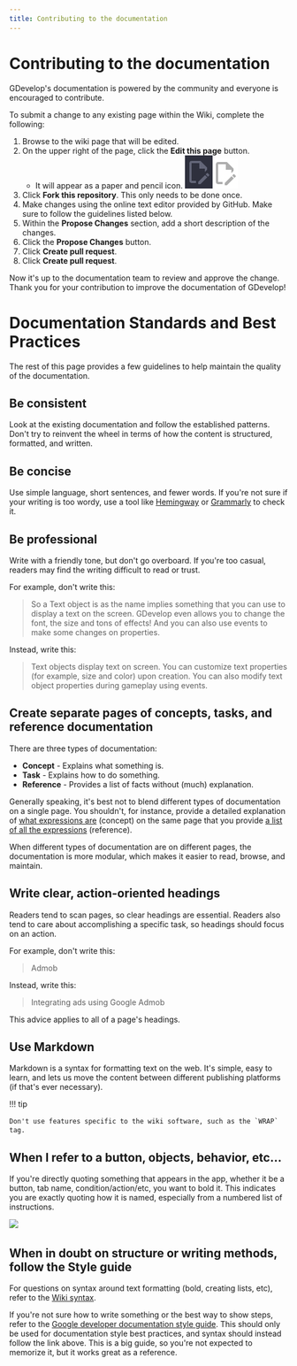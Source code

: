 ```yaml
---
title: Contributing to the documentation
---
```


# Contributing to the documentation

GDevelop's documentation is powered by the community and everyone is encouraged to contribute.

To submit a change to any existing page within the Wiki, complete the following:

1. Browse to the wiki page that will be edited.
2. On the upper right of the page, click the **Edit this page** button.
    - It will appear as a paper and pencil icon. ![image](edit_dark.png#only-dark)![image](edit_light.png#only-light)
3. Click **Fork this repository**. This only needs to be done once.
4. Make changes using the online text editor provided by GitHub. Make sure to follow the guidelines listed below.
5. Within the **Propose Changes** section, add a short description of the changes.
6. Click the **Propose Changes** button.
7. Click **Create pull request**.
8. Click **Create pull request**.

Now it's up to the documentation team to review and approve the change.
Thank you for your contribution to improve the documentation of GDevelop!

# Documentation Standards and Best Practices

The rest of this page provides a few guidelines to help maintain the quality of the documentation.

## Be consistent

Look at the existing documentation and follow the established patterns. Don't try to reinvent the wheel in terms of how the content is structured, formatted, and written.

## Be concise

Use simple language, short sentences, and fewer words. If you're not sure if your writing is too wordy, use a tool like [Hemingway](http://www.hemingwayapp.com/) or [Grammarly](https://www.grammarly.com/) to check it.

## Be professional

Write with a friendly tone, but don't go overboard. If you're too casual, readers may find the writing difficult to read or trust.

For example, don't write this:

> So a Text object is as the name implies something that you can use to display a text on the screen. GDevelop even allows you to change the font, the size and tons of effects! And you can also use events to make some changes on properties.

Instead, write this:

> Text objects display text on screen. You can customize text properties (for example, size and color) upon creation. You can also modify text object properties during gameplay using events.

## Create separate pages of concepts, tasks, and reference documentation

There are three types of documentation:

  - **Concept** - Explains what something is.
  - **Task** - Explains how to do something.
  - **Reference** - Provides a list of facts without (much) explanation.

Generally speaking, it's best not to blend different types of documentation on a single page. You shouldn't, for instance, provide a detailed explanation of [what expressions are](/gdevelop5/all-features/expressions) (concept) on the same page that you provide [a list of all the expressions](/gdevelop5/all-features/expressions-reference) (reference).

When different types of documentation are on different pages, the documentation is more modular, which makes it easier to read, browse, and maintain.

## Write clear, action-oriented headings

Readers tend to scan pages, so clear headings are essential. Readers also tend to care about accomplishing a specific task, so headings should focus on an action.

For example, don't write this:

> Admob

Instead, write this:

> Integrating ads using Google Admob

This advice applies to all of a page's headings.

## Use Markdown

Markdown is a syntax for formatting text on the web. It's simple, easy to learn, and lets us move the content between different publishing platforms (if that's ever necessary).

!!! tip

    Don't use features specific to the wiki software, such as the `WRAP` tag.

## When I refer to a button, objects, behavior, etc...

If you're directly quoting something that appears in the app, whether it be a button, tab name, condition/action/etc, you want to bold it. This indicates you are exactly quoting how it is named, especially from a numbered list of instructions.

![](/gdevelop5/community/list_instruction_wiki.png)

## When in doubt on structure or writing methods, follow the Style guide

For questions on syntax around text formatting (bold, creating lists, etc), refer to the [Wiki syntax](https://github.com/GDevelopApp/GDevelop-documentation/blob/main/SYNTAX.md).

If you're not sure how to write something or the best way to show steps, refer to the [Google developer documentation style guide](https://developers.google.com/style). This should only be used for documentation style best practices, and syntax should instead follow the link above. This is a big guide, so you're not expected to memorize it, but it works great as a reference.
